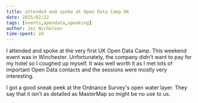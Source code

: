 ```yaml
---
title: attended and spoke at Open Data Camp UK
date: 2015/02/22
tags: [events,opendata,speaking]
author: Jez Nicholson
time-spent: 2d
---
```

​​​​I attended and spoke at the very first UK Open Data Camp. This weekend event was in Winchester. Unfortunately, the company didn't want to pay for my hotel so I coughed up myself. It was well worth it as I met lots of important Open Data contacts and the sessions were mostly very interesting.

I got a good sneak peek at the Ordnance Survey's open water layer. They say that it isn't as detailed as MasterMap so might be no use to us.

